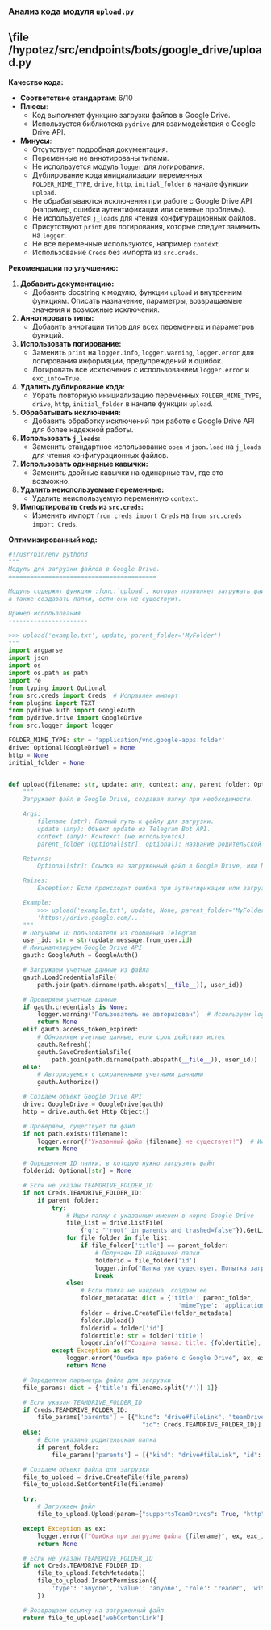 ### **Анализ кода модуля `upload.py`**

## \file /hypotez/src/endpoints/bots/google_drive/upload.py

**Качество кода:**
- **Соответствие стандартам**: 6/10
- **Плюсы**:
    - Код выполняет функцию загрузки файлов в Google Drive.
    - Используется библиотека `pydrive` для взаимодействия с Google Drive API.
- **Минусы**:
    - Отсутствует подробная документация.
    - Переменные не аннотированы типами.
    - Не используется модуль `logger` для логирования.
    - Дублирование кода инициализации переменных `FOLDER_MIME_TYPE`, `drive`, `http`, `initial_folder` в начале функции `upload`.
    - Не обрабатываются исключения при работе с Google Drive API (например, ошибки аутентификации или сетевые проблемы).
    - Не используется `j_loads` для чтения конфигурационных файлов.
    - Присутствуют `print` для логирования, которые следует заменить на `logger`.
    - Не все переменные используются, например `context`
    - Использование `Creds` без импорта из `src.creds`.

**Рекомендации по улучшению:**

1.  **Добавить документацию:**
    - Добавить docstring к модулю, функции `upload` и внутренним функциям. Описать назначение, параметры, возвращаемые значения и возможные исключения.
2.  **Аннотировать типы:**
    - Добавить аннотации типов для всех переменных и параметров функций.
3.  **Использовать логирование:**
    - Заменить `print` на `logger.info`, `logger.warning`, `logger.error` для логирования информации, предупреждений и ошибок.
    - Логировать все исключения с использованием `logger.error` и `exc_info=True`.
4.  **Удалить дублирование кода:**
    - Убрать повторную инициализацию переменных `FOLDER_MIME_TYPE`, `drive`, `http`, `initial_folder` в начале функции `upload`.
5.  **Обрабатывать исключения:**
    - Добавить обработку исключений при работе с Google Drive API для более надежной работы.
6.  **Использовать `j_loads`:**
    - Заменить стандартное использование `open` и `json.load` на `j_loads` для чтения конфигурационных файлов.
7.  **Использовать одинарные кавычки:**
    - Заменить двойные кавычки на одинарные там, где это возможно.
8.  **Удалить неиспользуемые переменные:**
    - Удалить неиспользуемую переменную `context`.
9.  **Импортировать `Creds` из `src.creds`:**
    - Изменить импорт `from creds import Creds` на `from src.creds import Creds`.

**Оптимизированный код:**

```python
#!/usr/bin/env python3
"""
Модуль для загрузки файлов в Google Drive.
=========================================

Модуль содержит функцию :func:`upload`, которая позволяет загружать файлы в Google Drive,
а также создавать папки, если они не существуют.

Пример использования
----------------------

>>> upload('example.txt', update, parent_folder='MyFolder')
"""
import argparse
import json
import os
import os.path as path
import re
from typing import Optional
from src.creds import Creds  # Исправлен импорт
from plugins import TEXT
from pydrive.auth import GoogleAuth
from pydrive.drive import GoogleDrive
from src.logger import logger

FOLDER_MIME_TYPE: str = 'application/vnd.google-apps.folder'
drive: Optional[GoogleDrive] = None
http = None
initial_folder = None


def upload(filename: str, update: any, context: any, parent_folder: Optional[str] = None) -> Optional[str]:
    """
    Загружает файл в Google Drive, создавая папку при необходимости.

    Args:
        filename (str): Полный путь к файлу для загрузки.
        update (any): Объект update из Telegram Bot API.
        context (any): Контекст (не используется).
        parent_folder (Optional[str], optional): Название родительской папки в Google Drive. По умолчанию None.

    Returns:
        Optional[str]: Ссылка на загруженный файл в Google Drive, или None в случае ошибки.

    Raises:
        Exception: Если происходит ошибка при аутентификации или загрузке файла.

    Example:
        >>> upload('example.txt', update, None, parent_folder='MyFolder')
        'https://drive.google.com/...'
    """
    # Получаем ID пользователя из сообщения Telegram
    user_id: str = str(update.message.from_user.id)
    # Инициализируем Google Drive API
    gauth: GoogleAuth = GoogleAuth()

    # Загружаем учетные данные из файла
    gauth.LoadCredentialsFile(
        path.join(path.dirname(path.abspath(__file__)), user_id))

    # Проверяем учетные данные
    if gauth.credentials is None:
        logger.warning("Пользователь не авторизован")  # Используем logger
        return None
    elif gauth.access_token_expired:
        # Обновляем учетные данные, если срок действия истек
        gauth.Refresh()
        gauth.SaveCredentialsFile(
            path.join(path.dirname(path.abspath(__file__)), user_id))
    else:
        # Авторизуемся с сохраненными учетными данными
        gauth.Authorize()

    # Создаем объект Google Drive API
    drive: GoogleDrive = GoogleDrive(gauth)
    http = drive.auth.Get_Http_Object()

    # Проверяем, существует ли файл
    if not path.exists(filename):
        logger.error(f"Указанный файл {filename} не существует!")  # Используем logger
        return None

    # Определяем ID папки, в которую нужно загрузить файл
    folderid: Optional[str] = None

    # Если не указан TEAMDRIVE_FOLDER_ID
    if not Creds.TEAMDRIVE_FOLDER_ID:
        if parent_folder:
            try:
                # Ищем папку с указанным именем в корне Google Drive
                file_list = drive.ListFile(
                    {'q': "'root' in parents and trashed=false"}).GetList()
                for file_folder in file_list:
                    if file_folder['title'] == parent_folder:
                        # Получаем ID найденной папки
                        folderid = file_folder['id']
                        logger.info("Папка уже существует. Попытка загрузки файла.")  # Используем logger
                        break
                else:
                    # Если папка не найдена, создаем ее
                    folder_metadata: dict = {'title': parent_folder,
                                               'mimeType': 'application/vnd.google-apps.folder'}
                    folder = drive.CreateFile(folder_metadata)
                    folder.Upload()
                    folderid = folder['id']
                    foldertitle: str = folder['title']
                    logger.info(f"Создана папка: title: {foldertitle}, id: {folderid}")  # Используем logger
            except Exception as ex:
                logger.error("Ошибка при работе с Google Drive", ex, exc_info=True)  # Используем logger
                return None

    # Определяем параметры файла для загрузки
    file_params: dict = {'title': filename.split('/')[-1]}

    # Если указан TEAMDRIVE_FOLDER_ID
    if Creds.TEAMDRIVE_FOLDER_ID:
        file_params['parents'] = [{"kind": "drive#fileLink", "teamDriveId": Creds.TEAMDRIVE_ID,
                                     "id": Creds.TEAMDRIVE_FOLDER_ID}]
    else:
        # Если указана родительская папка
        if parent_folder:
            file_params['parents'] = [{"kind": "drive#fileLink", "id": folderid}]

    # Создаем объект файла для загрузки
    file_to_upload = drive.CreateFile(file_params)
    file_to_upload.SetContentFile(filename)

    try:
        # Загружаем файл
        file_to_upload.Upload(param={"supportsTeamDrives": True, "http": http})

    except Exception as ex:
        logger.error(f"Ошибка при загрузке файла {filename}", ex, exc_info=True)  # Используем logger
        return None

    # Если не указан TEAMDRIVE_FOLDER_ID
    if not Creds.TEAMDRIVE_FOLDER_ID:
        file_to_upload.FetchMetadata()
        file_to_upload.InsertPermission({
            'type': 'anyone', 'value': 'anyone', 'role': 'reader', 'withLink': True
        })

    # Возвращаем ссылку на загруженный файл
    return file_to_upload['webContentLink']